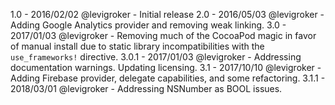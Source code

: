 1.0 -   2016/02/02 @levigroker - Initial release
2.0 -   2016/05/03 @levigroker - Adding Google Analytics provider and removing weak linking.
3.0 -   2017/01/03 @levigroker - Removing much of the CocoaPod magic in favor of manual
        install due to static library incompatibilities with the `use_frameworks!`
        directive.
3.0.1 - 2017/01/03 @levigroker - Addressing documentation warnings. Updating licensing.
3.1 -   2017/10/10 @levigroker - Adding Firebase provider, delegate capabilities, and some refactoring.
3.1.1 - 2018/03/01 @levigroker - Addressing NSNumber as BOOL issues.